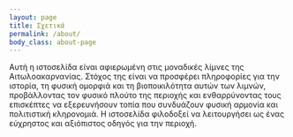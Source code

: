 ```yaml
---
layout: page
title: Σχετικά
permalink: /about/
body_class: about-page
---
```


Αυτή η ιστοσελίδα είναι αφιερωμένη στις μοναδικές λίμνες της Αιτωλοακαρνανίας. Στόχος της είναι να προσφέρει πληροφορίες για την ιστορία, τη φυσική ομορφιά και τη βιοποικιλότητα αυτών των λιμνών, προβάλλοντας τον φυσικό πλούτο της περιοχής και ενθαρρύνοντας τους επισκέπτες να εξερευνήσουν τοπία που συνδυάζουν φυσική αρμονία και πολιτιστική κληρονομιά. Η ιστοσελίδα φιλοδοξεί να λειτουργήσει ως ένας εύχρηστος και αξιόπιστος οδηγός για την περιοχή.
